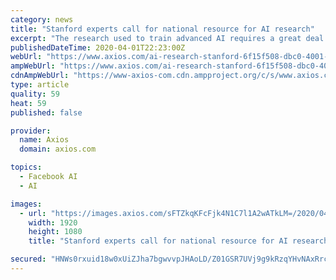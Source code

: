 ```yaml
---
category: news
title: "Stanford experts call for national resource for AI research"
excerpt: "The research used to train advanced AI requires a great deal of two things: computational power and data. Google needed nearly $1.5 million in computational cycles to train its Meena chatbot announced earlier this year, while Facebook is able to tap its enormous user-generated dataset for its own AI research. It's impossible for most academic ..."
publishedDateTime: 2020-04-01T22:23:00Z
webUrl: "https://www.axios.com/ai-research-stanford-6f15f508-dbc0-4001-8efa-f8016ffe1003.html"
ampWebUrl: "https://www.axios.com/ai-research-stanford-6f15f508-dbc0-4001-8efa-f8016ffe1003.html"
cdnAmpWebUrl: "https://www-axios-com.cdn.ampproject.org/c/s/www.axios.com/ai-research-stanford-6f15f508-dbc0-4001-8efa-f8016ffe1003.html"
type: article
quality: 59
heat: 59
published: false

provider:
  name: Axios
  domain: axios.com

topics:
  - Facebook AI
  - AI

images:
  - url: "https://images.axios.com/sFTZkqKFcFjk4N1C7l1A2wATkLM=/2020/04/01/1585774932579.jpg"
    width: 1920
    height: 1080
    title: "Stanford experts call for national resource for AI research"

secured: "HNWs0rxuid18w0xUiZJha7bgwvvpJHAoLD/Z01GSR7UVj9g9kRzqYHvNAxRrcP15OedK3GG1caD642qezwcNMQyHz6S5n7eoAMt1UeQ1IbSWg612K/Dip5Q/0SKPW/DU2S/i8X2Xid8yptja6MbaKx452KKSe7QbqfTIw+gm/R1j9Maip62JxPZ3OMaAFKumDh0swEbWm36Un34Cg2tuIfccJ8UhIs1LolhYy6doRjK/+f+ydv14maLNKtOXr6Q6PsGNCFwpHLeOAMyUmDbBhAalQuScWdKlCheyTDLJoT2+mN2CRfPxtpWp23k7uSRO;ltAjOPpiPpTi8Nhatem2Tg=="
---
```


